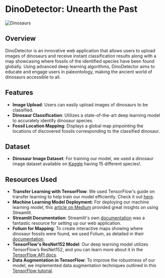 # DinoDetector: Unearth the Past
![Dinosaurs](https://c02.purpledshub.com/uploads/sites/62/2022/04/GettyImages-724237133-d6e944a.jpg)
## Overview
DinoDetector is an innovative web application that allows users to upload images of dinosaurs and receive instant classification results along with a map showcasing where fossils of the identified species have been found globally. Using advanced deep learning algorithms, DinoDetector aims to educate and engage users in paleontology, making the ancient world of dinosaurs accessible to all.

## Features
- **Image Upload**: Users can easily upload images of dinosaurs to be classified.
- **Dinosaur Classification**: Utilizes a state-of-the-art deep learning model to accurately identify dinosaur species.
- **Fossil Location Mapping**: Displays a global map pinpointing the locations of discovered fossils corresponding to the classified dinosaur.

## Dataset
-  **Dinosaur Image Dataset**: For training our model, we used a dinosaur image dataset available on [Kaggle](https://www.kaggle.com/datasets/larserikrisholm/dinosaur-image-dataset-15-species) having 15 different species!.

## Resources Used

- **Transfer Learning with TensorFlow**: We used TensorFlow's guide on transfer learning to help train our model efficiently. Check it out [here](https://www.tensorflow.org/tutorials/images/transfer_learning).
- **Machine Learning Model Deployment**: For deploying our machine learning model, this [article on Medium](https://bamblebam.medium.com/how-to-deploy-your-machine-learning-model-using-streamlit-925368b266ad) provided great insights on using Streamlit.
- **Streamlit Documentation**: Streamlit's own [documentation](https://docs.streamlit.io/) was a fantastic resource for setting up our web application.
- **Folium for Mapping**: To create interactive maps showing where dinosaur fossils were found, we used Folium, as detailed in their [documentation](https://python-visualization.github.io/folium/latest/).
- **TensorFlow's ResNet152 Model**: Our deep learning model utilizes TensorFlow’s ResNet152, and you can learn more about it in the [TensorFlow API docs](https://www.tensorflow.org/api_docs/python/tf/keras/applications/ResNet152).
- **Data Augmentation in TensorFlow**: To improve the robustness of our model, we implemented data augmentation techniques outlined in this [TensorFlow tutorial](https://www.tensorflow.org/tutorials/images/data_augmentation).


